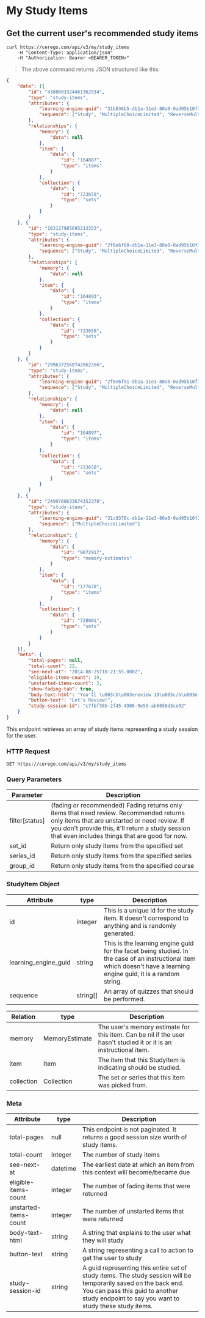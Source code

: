 # My Study Items

## Get the current user's recommended study items

```shell
curl https://cerego.com/api/v3/my/study_items
    -H "Content-Type: application/json"
    -H "Authorization: Bearer <BEARER_TOKEN>"
```

> The above command returns JSON structured like this:

```json
{
	"data": [{
		"id": "4380603324461362534",
		"type": "study-items",
		"attributes": {
			"learning-engine-guid": "31b836b5-db1a-11e3-80a0-0ad95b10f3a0",
			"sequence": ["Study", "MultipleChoiceLimited", "ReverseMultipleChoiceLimited"]
		},
		"relationships": {
			"memory": {
				"data": null
			},
			"item": {
				"data": {
					"id": "164887",
					"type": "items"
				}
			},
			"collection": {
				"data": {
					"id": "723650",
					"type": "sets"
				}
			}
		}
	}, {
		"id": "103127985695213353",
		"type": "study-items",
		"attributes": {
			"learning-engine-guid": "2f8e6f00-db1a-11e3-80a0-0ad95b10f3a0",
			"sequence": ["Study", "MultipleChoiceLimited", "ReverseMultipleChoiceLimited"]
		},
		"relationships": {
			"memory": {
				"data": null
			},
			"item": {
				"data": {
					"id": "164893",
					"type": "items"
				}
			},
			"collection": {
				"data": {
					"id": "723650",
					"type": "sets"
				}
			}
		}
	}, {
		"id": "2996372568742862356",
		"type": "study-items",
		"attributes": {
			"learning-engine-guid": "2f8e6f91-db1a-11e3-80a0-0ad95b10f3a0",
			"sequence": ["Study", "MultipleChoiceLimited", "ReverseMultipleChoiceLimited"]
		},
		"relationships": {
			"memory": {
				"data": null
			},
			"item": {
				"data": {
					"id": "164897",
					"type": "items"
				}
			},
			"collection": {
				"data": {
					"id": "723650",
					"type": "sets"
				}
			}
		}
	}, {
		"id": "2499760633674352370",
		"type": "study-items",
		"attributes": {
			"learning-engine-guid": "31c9370c-db1a-11e3-80a0-0ad95b10f3a0",
			"sequence": ["MultipleChoiceLimited"]
		},
		"relationships": {
			"memory": {
				"data": {
					"id": "9072917",
					"type": "memory-estimates"
				}
			},
			"item": {
				"data": {
					"id": "177670",
					"type": "items"
				}
			},
			"collection": {
				"data": {
					"id": "728001",
					"type": "sets"
				}
			}
		}
	}],
	"meta": {
		"total-pages": null,
		"total-count": 22,
		"see-next-at": "2014-08-25T10:21:55.000Z",
		"eligible-items-count": 19,
		"unstarted-items-count": 3,
		"show-fading-tab": true,
		"body-text-html": "You'll \u003cb\u003ereview 19\u003c/b\u003e concepts from Chinese Core 1000: Step 3 [Simplified], Thầy Vinh Series and 2 other sets\u003cbr\u003e\u003cbr\u003eThis will take about 5 minutes.",
		"button-text": "Let's Review!",
		"study-session-id": "c7fbf38b-2f45-4986-9e59-ab6658d3ce92"
	}
}
```

This endpoint retrieves an array of study items representing a study session for the user.

### HTTP Request

`GET https://cerego.com/api/v3/my/study_items`

### Query Parameters

Parameter | Description
--------- | -----------
filter[status] | (fading or recommended) Fading returns only items that need review. Recommended returns only items that are unstarted or need review. If you don't provide this, it'll return a study session that even includes things that are good for now.
set_id | Return only study items from the specified set
series_id | Return only study items from the specified series
group_id | Return only study items from the specified course


### StudyItem Object

Attribute | type | Description
--------- | --------- | -----------
id | integer | This is a unique id for the study item. It doesn't correspond to anything and is randomly generated.
learning_engine_guid | string | This is the learning engine guid for the facet being studied. In the case of an instructional item which doesn't have a learning engine guid, it is a random string.
sequence | string[] | An array of quizzes that should be performed.


Relation | type | Description
--------- | --------- | -----------
memory | MemoryEstimate | The user's memory estimate for this item. Can be nil if the user hasn't studied it or it is an instructional item.
item | Item | The item that this StudyItem is indicating should be studied.
collection | Collection | The set or series that this item was picked from.


### Meta

Attribute | type | Description
--------- | --------- | -----------
total-pages | null | This endpoint is not paginated. It returns a good session size worth of study items.
total-count | integer | The number of study items
see-next-at | datetime | The earliest date at which an item from this context will become/became due
eligible-items-count | integer | The number of fading items that were returned
unstarted-items-count | integer | The number of unstarted items that were returned
body-text-html | string | A string that explains to the user what they will study
button-text | string | A string representing a call to action to get the user to study
study-session-id | string | A guid representing this entire set of study items. The study session will be temporarily saved on the back end. You can pass this guid to another study endpoint to say you want to study these study items.


